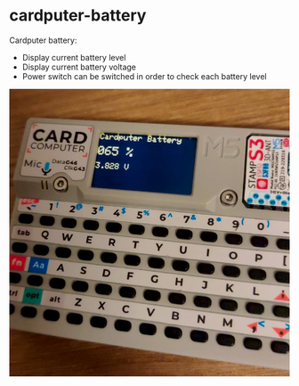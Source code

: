 # cardputer-battery

Cardputer battery:

- Display current battery level
- Display current battery voltage
- Power switch can be switched in order to check each battery level


![cardputer-battery4 demo](./cardputer-battery4_demo.jpeg)
